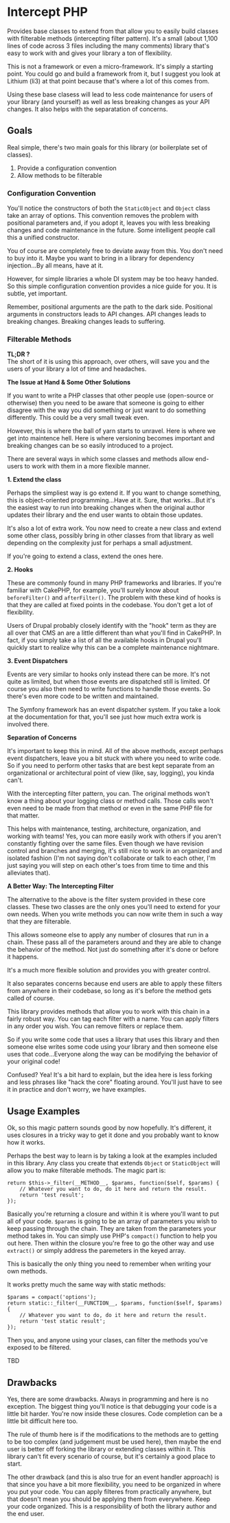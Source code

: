 # Intercept PHP

Provides base classes to extend from that allow you to easily build classes with filterable methods (intercepting filter pattern).
It's a small (about 1,100 lines of code across 3 files including the many comments) library that's easy to work with and gives your 
library a ton of flexibility.

This is not a framework or even a micro-framework. It's simply a starting point. You could go and build a framework from it, 
but I suggest you look at Lithium (li3) at that point because that's where a lot of this comes from.

Using these base clasess will lead to less code maintenance for users of your library (and yourself) as well as less breaking 
changes as your API changes. It also helps with the separatation of concerns.

## Goals

Real simple, there's two main goals for this library (or boilerplate set of classes).

1. Provide a configuration convention
2. Allow methods to be filterable

### Configuration Convention

You'll notice the constructors of both the ```StaticObject``` and ```Object``` class take an array of options.
This convention removes the problem with positional parameters and, if you adopt it, leaves you with less breaking changes 
and code maintenance in the future. Some intelligent people call this a unified constructor.

You of course are completely free to deviate away from this. You don't need to buy into it. Maybe you want to bring
in a library for dependency injection...By all means, have at it.

However, for simple libraries a whole DI system may be too heavy handed. So this simple configuration convention provides
a nice guide for you. It is subtle, yet important.

Remember, positional arguments are the path to the dark side. Positional arguments in constructors leads to API changes. 
API changes leads to breaking changes. Breaking changes leads to suffering.

### Filterable Methods

**TL;DR ?**    
The short of it is using this approach, over others, will save you and the users of your library a lot of time and headaches.

**The Issue at Hand & Some Other Solutions**

If you want to write a PHP classes that other people use (open-source or otherwise) then you need to be aware that someone 
is going to either disagree with the way you did something or just want to do something differently. This could be a very 
small tweak even.

However, this is where the ball of yarn starts to unravel. Here is where we get into maintence hell. Here is where versioning 
becomes important and breaking changes can be so easily introduced to a project.

There are several ways in which some classes and methods allow end-users to work with them in a more flexible manner.

**1. Extend the class**

Perhaps the simpliest way is go extend it. If you want to change something, this is object-oriented programming...Have at it. 
Sure, that works...But it's the easiest way to run into breaking changes when the original author updates their library and 
the end user wants to obtain those updates. 

It's also a lot of extra work. You now need to create a new class and extend some other class, possibly bring in other classes
from that library as well depending on the complexity just for perhaps a small adjustment.

If you're going to extend a class, extend the ones here.

**2. Hooks**

These are commonly found in many PHP frameworks and libraries. If you're familiar with CakePHP, for example, you'll surely 
know about ```beforeFilter()``` and ```afterFilter()```. The problem with these kind of hooks is that they are called at 
fixed points in the codebase. You don't get a lot of flexibility.

Users of Drupal probably closely identify with the "hook" term as they are all over that CMS an are a little different than
what you'll find in CakePHP. In fact, if you simply take a list of all the available hooks in Drupal you'll quickly start 
to realize why this can be a complete maintenance nightmare.

**3. Event Dispatchers**

Events are very similar to hooks only instead there can be more. It's not quite as limited, but when those events are dispatched
still is limited. Of course you also then need to write functions to handle those events. So there's even more code to be written 
and maintained.

The Symfony framework has an event dispatcher system. If you take a look at the documentation for that, you'll see just how much
extra work is involved there.

**Separation of Concerns**

It's important to keep this in mind. All of the above methods, except perhaps event dispatchers, leave you a bit stuck with 
where you need to write code. So if you need to perform other tasks that are best kept separate from an organizational or 
architectural point of view (like, say, logging), you kinda can't. 

With the intercepting filter pattern, you can. The original methods won't know a thing about your logging class or method calls. 
Those calls won't even need to be made from that method or even in the same PHP file for that matter.

This helps with maintenance, testing, architecture, organization, and working with teams! Yes, you can more easily work with 
others if you aren't constantly fighting over the same files. Even though we have revision control and branches and merging, 
it's still nice to work in an organized and isolated fashion (I'm not saying don't collaborate or talk to each other, I'm just 
saying you will step on each other's toes from time to time and this alleviates that).

**A Better Way: The Intercepting Filter**

The alternative to the above is the filter system provided in these core classes. These two classes are the only ones you'll 
need to extend for your own needs. When you write methods you can now write them in such a way that they are filterable.

This allows someone else to apply any number of closures that run in a chain. These pass all of the parameters around and 
they are able to change the behavior of the method. Not just do something after it's done or before it happens.

It's a much more flexible solution and provides you with greater control.

It also separates concerns because end users are able to apply these filters from anywhere in their codebase, so long as it's
before the method gets called of course.

This library provides methods that allow you to work with this chain in a fairly robust way. You can tag each filter with 
a name. You can apply filters in any order you wish. You can remove filters or replace them.

So if you write some code that uses a library that uses this library and then someone else writes some code using your library
and then someone else uses that code...Everyone along the way can be modifying the behavior of your original code!

Confused? Yea! It's a bit hard to explain, but the idea here is less forking and less phrases like "hack the core" floating around.
You'll just have to see it in practice and don't worry, we have examples.

## Usage Examples

Ok, so this magic pattern sounds good by now hopefully. It's different, it uses closures in a tricky way to get it done and you 
probably want to know how it works.

Perhaps the best way to learn is by taking a look at the examples included in this library. Any class you create that extends
```Object``` or ```StaticObject``` will allow you to make filterable methods. The magic part is:

```
return $this->_filter(__METHOD__, $params, function($self, $params) {
	// Whatever you want to do, do it here and return the result.
	return 'test result';
});
```

Basically you're returning a closure and within it is where you'll want to put all of your code. ```$params``` is going to be 
an array of parameters you wish to keep passing through the chain. They are taken from the parameters your method takes in.
You can simply use PHP's ```compact()``` function to help you out here. Then within the closure you're free to go the other 
way and use ```extract()``` or simply address the paremeters in the keyed array.

This is basically the only thing you need to remember when writing your own methods.

It works pretty much the same way with static methods:

```
$params = compact('options');
return static::_filter(__FUNCTION__, $params, function($self, $params) {
	// Whatever you want to do, do it here and return the result.
	return 'test static result';
});
```

Then you, and anyone using your clases, can filter the methods you've exposed to be filtered.

TBD

## Drawbacks

Yes, there are some drawbacks. Always in programming and here is no exception. The biggest thing you'll notice is that debugging 
your code is a little bit harder. You're now inside these closures. Code completion can be a little bit difficult here too.

The rule of thumb here is if the modifications to the methods are to getting to be too complex (and judgement must be used here), 
then maybe the end user is better off forking the library or extending classes within it. This library can't fit every scenario 
of course, but it's certainly a good place to start.

The other drawback (and this is also true for an event handler approach) is that since you have a bit more flexibility, you need 
to be organized in where you put your code. You can apply filteres from practically anywhere, but that doesn't mean you should 
be applying them from everywhere. Keep your code organized. This is a responsibility of both the library author and the end user.
